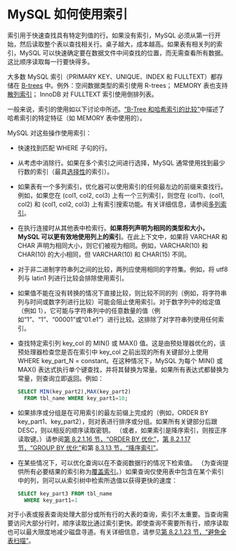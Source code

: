 # MySQL 如何使用索引

索引用于快速查找具有特定列值的行。如果没有索引，MySQL 必须从第一行开始，然后读取整个表以查找相关行。桌子越大，成本越高。如果表有相关列的索引，MySQL 可以快速确定要在数据文件中间查找的位置，而无需查看所有数据。这比顺序读取每一行要快得多。

大多数 MySQL 索引（PRIMARY KEY、UNIQUE、INDEX 和 FULLTEXT）都存储在 [B-trees](../../词汇表.md#b树) 中。例外：空间数据类型的索引使用 R-trees； MEMORY 表也支持[散列索引](../../词汇表.md#哈希索引)； InnoDB 对 FULLTEXT 索引使用倒排列表。

一般来说，索引的使用如以下讨论中所述。[“B-Tree 和哈希索引的比较”](B-Tree和Hash索引的比较.md)中描述了哈希索引的特定特征（如 MEMORY 表中使用的）。

MySQL 对这些操作使用索引：

- 快速找到匹配 WHERE 子句的行。
- 从考虑中消除行。如果在多个索引之间进行选择，MySQL 通常使用找到最少行数的索引（最具[选择性](/词汇表.md#selectivity)的索引）。
- 如果表有一个多列索引，优化器可以使用索引的任何最左边的前缀来查找行。例如，如果您在 (col1, col2, col3) 上有一个三列索引，则您在 (col1)、(col1, col2) 和 (col1, col2, col3) 上有索引搜索功能。有关详细信息，请参阅[多列索引](/优化/优化和索引/多列索引.md)。
- 在执行连接时从其他表中检索行。**如果将列声明为相同的类型和大小，MySQL 可以更有效地使用列上的索引**。在此上下文中，如果将 VARCHAR 和 CHAR 声明为相同大小，则它们被视为相同。例如，VARCHAR(10) 和 CHAR(10) 的大小相同，但 VARCHAR(10) 和 CHAR(15) 不同。
- 对于非二进制字符串列之间的比较，两列应使用相同的字符集。例如，将 utf8 列与 latin1 列进行比较会排除使用索引。
- 如果值不能在没有转换的情况下直接比较，则比较不同的列（例如，将字符串列与时间或数字列进行比较）可能会阻止使用索引。对于数字列中的给定值（例如 1），它可能与字符串列中的任意数量的值（例如“1”、“1”、“00001”或“01.e1”）进行比较。这排除了对字符串列使用任何索引。
- 查找特定索引列 key_col 的 MIN() 或 MAX() 值。这是由预处理器优化的，该预处理器检查您是否在索引中 key_col 之前出现的所有关键部分上使用 WHERE key_part_N = constant。在这种情况下，MySQL 为每个 MIN() 或 MAX() 表达式执行单个键查找，并将其替换为常量。如果所有表达式都替换为常量，则查询立即返回。例如：
  
  ```sql
  SELECT MIN(key_part2),MAX(key_part2)
    FROM tbl_name WHERE key_part1=10;
  ```

- 如果排序或分组是在可用索引的最左前缀上完成的（例如，ORDER BY key_part1、key_part2），则对表进行排序或分组。如果所有关键部分后跟 DESC，则以相反的顺序读取密钥。 （或者，如果索引是降序索引，则按正序读取键。）请参阅[第 8.2.1.16 节，“ORDER BY 优化”](https://dev.mysql.com/doc/refman/8.0/en/order-by-optimization.html)，[第 8.2.1.17 节，“GROUP BY 优化”](https://dev.mysql.com/doc/refman/8.0/en/group-by-optimization.html)和第 [8.3.13 节，“降序索引”](https://dev.mysql.com/doc/refman/8.0/en/descending-indexes.html)。
- 在某些情况下，可以优化查询以在不查阅数据行的情况下检索值。 （为查询提供所有必要结果的索引称为[覆盖索引](https://dev.mysql.com/doc/refman/8.0/en/glossary.html#glos_covering_index)。）如果查询仅使用表中包含在某个索引中的列，则可以从索引树中检索所选值以获得更快的速度：
  
  ```sql
  SELECT key_part3 FROM tbl_name
    WHERE key_part1=1
  ```

对于小表或报表查询处理大部分或所有行的大表的查询，索引不太重要。当查询需要访问大部分行时，顺序读取比通过索引更快。即使查询不需要所有行，顺序读取也可以最大限度地减少磁盘寻道。有关详细信息，请参见[第 8.2.1.23 节，“避免全表扫描”](https://dev.mysql.com/doc/refman/8.0/en/table-scan-avoidance.html)。
